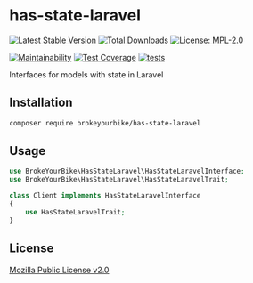 # has-state-laravel

[![Latest Stable Version](https://img.shields.io/github/v/release/brokeyourbike/has-state-laravel)](https://github.com/brokeyourbike/has-state-laravel/releases)
[![Total Downloads](https://poser.pugx.org/brokeyourbike/has-state-laravel/downloads)](https://packagist.org/packages/brokeyourbike/has-state-laravel)
[![License: MPL-2.0](https://img.shields.io/badge/license-MPL--2.0-purple.svg)](https://github.com/brokeyourbike/has-state-laravel/blob/main/LICENSE)

[![Maintainability](https://api.codeclimate.com/v1/badges/12a3f2c14ee47a950959/maintainability)](https://codeclimate.com/github/brokeyourbike/has-state-laravel/maintainability)
[![Test Coverage](https://api.codeclimate.com/v1/badges/12a3f2c14ee47a950959/test_coverage)](https://codeclimate.com/github/brokeyourbike/has-state-laravel/test_coverage)
[![tests](https://github.com/brokeyourbike/has-state-laravel/actions/workflows/tests.yml/badge.svg)](https://github.com/brokeyourbike/has-state-laravel/actions/workflows/tests.yml)

Interfaces for models with state in Laravel

## Installation

```bash
composer require brokeyourbike/has-state-laravel
```

## Usage

```php
use BrokeYourBike\HasStateLaravel\HasStateLaravelInterface;
use BrokeYourBike\HasStateLaravel\HasStateLaravelTrait;

class Client implements HasStateLaravelInterface
{
    use HasStateLaravelTrait;
}
```

## License
[Mozilla Public License v2.0](https://github.com/brokeyourbike/has-state-laravel/blob/main/LICENSE)
